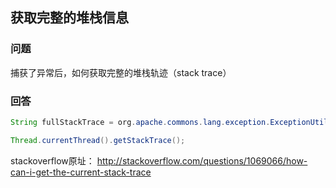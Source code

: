 ## 获取完整的堆栈信息

### 问题
捕获了异常后，如何获取完整的堆栈轨迹（stack trace）

### 回答
```java
String fullStackTrace = org.apache.commons.lang.exception.ExceptionUtils.getFullStackTrace(e)
```

````java
Thread.currentThread().getStackTrace();
````

stackoverflow原址：
http://stackoverflow.com/questions/1069066/how-can-i-get-the-current-stack-trace